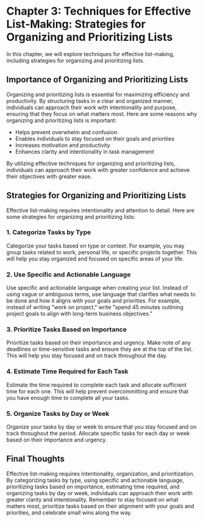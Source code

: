Chapter 3: Techniques for Effective List-Making: Strategies for Organizing and Prioritizing Lists
=================================================================================================

In this chapter, we will explore techniques for effective list-making, including strategies for organizing and prioritizing lists.

Importance of Organizing and Prioritizing Lists
-----------------------------------------------

Organizing and prioritizing lists is essential for maximizing efficiency and productivity. By structuring tasks in a clear and organized manner, individuals can approach their work with intentionality and purpose, ensuring that they focus on what matters most. Here are some reasons why organizing and prioritizing lists is important:

* Helps prevent overwhelm and confusion
* Enables individuals to stay focused on their goals and priorities
* Increases motivation and productivity
* Enhances clarity and intentionality in task management

By utilizing effective techniques for organizing and prioritizing lists, individuals can approach their work with greater confidence and achieve their objectives with greater ease.

Strategies for Organizing and Prioritizing Lists
------------------------------------------------

Effective list-making requires intentionality and attention to detail. Here are some strategies for organizing and prioritizing lists:

### 1. Categorize Tasks by Type

Categorize your tasks based on type or context. For example, you may group tasks related to work, personal life, or specific projects together. This will help you stay organized and focused on specific areas of your life.

### 2. Use Specific and Actionable Language

Use specific and actionable language when creating your list. Instead of using vague or ambiguous terms, use language that clarifies what needs to be done and how it aligns with your goals and priorities. For example, instead of writing "work on project," write "spend 45 minutes outlining project goals to align with long-term business objectives."

### 3. Prioritize Tasks Based on Importance

Prioritize tasks based on their importance and urgency. Make note of any deadlines or time-sensitive tasks and ensure they are at the top of the list. This will help you stay focused and on track throughout the day.

### 4. Estimate Time Required for Each Task

Estimate the time required to complete each task and allocate sufficient time for each one. This will help prevent overcommitting and ensure that you have enough time to complete all your tasks.

### 5. Organize Tasks by Day or Week

Organize your tasks by day or week to ensure that you stay focused and on track throughout the period. Allocate specific tasks for each day or week based on their importance and urgency.

Final Thoughts
--------------

Effective list-making requires intentionality, organization, and prioritization. By categorizing tasks by type, using specific and actionable language, prioritizing tasks based on importance, estimating time required, and organizing tasks by day or week, individuals can approach their work with greater clarity and intentionality. Remember to stay focused on what matters most, prioritize tasks based on their alignment with your goals and priorities, and celebrate small wins along the way.
